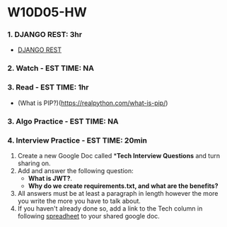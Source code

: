 # W10D05-HW

### 1. DJANGO REST: 3hr
- [DJANGO REST](https://git.generalassemb.ly/SEIR-224/W10D04-HW/blob/master/DJANGO-REST-HW.MD)

### 2. Watch - EST TIME: NA

### 3. Read - EST TIME: 1hr
- (What is PIP?)(https://realpython.com/what-is-pip/)
### 3. Algo Practice - EST TIME: NA

### 4.  Interview Practice - EST TIME: 20min
1. Create a new Google Doc called ***Tech Interview Questions** and turn sharing on.
2. Add and answer the following question: 
   - **What is JWT?**.
   - **Why do we create requirements.txt, and what are the benefits?**
3. All answers must be at least a paragraph in length however the more you write the more you have to talk about.
4. If you haven't already done so, add a link to the Tech column in following [spreadheet](https://docs.google.com/spreadsheets/d/1S9-poFULhpext3xjNmuU1g-raZGKkFrODEACrIRFLi0/edit#gid=0) to your shared google doc.

